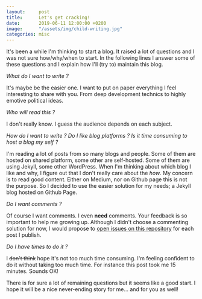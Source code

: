 ```yaml
---
layout:     post
title:      Let's get cracking!
date:       2019-06-11 12:00:00 +0200
image:      "/assets/img/child-writing.jpg"
categories: misc
---
```


It's been a while I'm thinking to start a blog. It raised a lot of questions and I was not sure how/why/when to start.
In the following lines I answer some of these questions and I explain how I'll (try to) maintain this blog.


_What do I want to write ?_

It's maybe be the easier one. I want to put on paper everything I feel interesting to share with you.
From deep development technics to highly emotive political ideas.


_Who will read this ?_

I don't really know. I guess the audience depends on each subject.


_How do I want to write ? Do I like blog platforms ? Is it time consuming to host a blog my self ?_

I'm reading a lot of posts from so many blogs and people. Some of them are hosted on shared platform, some other are self-hosted.
Some of them are using Jekyll, some other WordPress.
When I'm thinking about which blog I like and why, I figure out that I don't really care about the _how_.
My concern is to read good content. Either on Medium, nor on Github page this is not the purpose.
So I decided to use the easier solution for my needs; a Jekyll blog hosted on Github Page.


_Do I want comments ?_

Of course I want comments. I even **need** comments. Your feedback is so important to help me growing up.
Although I didn't choose a commenting solution for now, I would propose to [open issues on this repository](https://github.com/rmedaer/rmedaer.github.io/issues) for each post I publish.


_Do I have times to do it ?_

I ~~don't think~~ hope it's not too much time consuming. I'm feeling confident to do it without taking too much time. For instance this post took me 15 minutes. Sounds OK!


There is for sure a lot of remaining questions but it seems like a good start.
I hope it will be a nice never-ending story for me... and for you as well!
